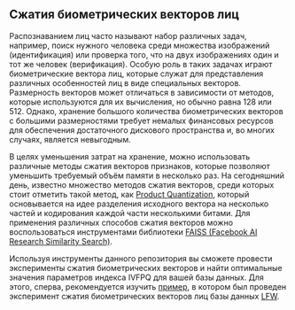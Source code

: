 ## Сжатия биометрических векторов лиц


Распознаванием лиц часто называют набор различных задач, например, поиск нужного человека среди множества изображений (идентификация) или проверка того, что на двух изображениях один и тот же человек (верификация). Особую роль в таких задачах играют биометрические вектора лиц, которые служат для представления различных
особенностей лиц в виде специальных векторов. Размерность векторов может отличаться в зависимости от методов, которые используются для их вычисления, но обычно равна 128 или 512. Однако, хранение большого количества биометрических векторов с большими размерностями требует немалых финансовых ресурсов для обеспечения достаточного дискового пространства и, во многих случаях, является невыгодным.

В целях уменьшения затрат на хранение, можно использовать различные методы сжатия векторов признаков, которые позволяют уменьшить требуемый объём памяти
в несколько раз. На сегодняшний день, известно множество методов сжатия векторов,
среди которых стоит отметить такой метод, как [Product Quantization](https://lear.inrialpes.fr/pubs/2011/JDS11/jegou_searching_with_quantization.pdf), который основывается на идее разделения исходного вектора на несколько частей и кодирования
каждой части несколькими битами. Для применения различных способов сжатия векторов можно воспользоваться инструментами библиотеки [FAISS (Facebook AI Research
Similarity Search)](https://github.com/facebookresearch/faiss).

Используя инструменты данного репозитория вы сможете провести эксперименты сжатия биометрических векторов 
и найти оптимальные значения параметров индекса IVFPQ для вашей базы данных. Для этого, сперва, рекомендуется изучить [пример](https://github.com/SamandarYokubov/face_embeddings_compression/blob/main/example/lfw_compression_experiments.ipynb), в котором был проведен эксперимент сжатия биометрических векторов лиц базы данных [LFW](http://vis-www.cs.umass.edu/lfw/).
